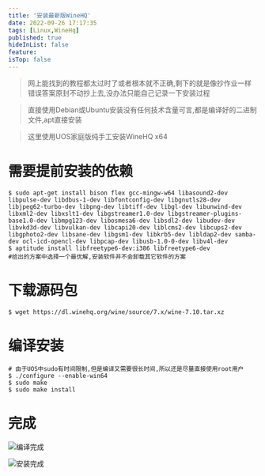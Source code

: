 ```yaml
---
title: '安装最新版WineHQ'
date: 2022-09-26 17:17:35
tags: [Linux,WineHq]
published: true
hideInList: false
feature: 
isTop: false
---
```


>网上能找到的教程都太过时了或者根本就不正确,剩下的就是像抄作业一样错误答案原封不动抄上去,没办法只能自己记录一下安装过程

>直接使用Debian或Ubuntu安装没有任何技术含量可言,都是编译好的二进制文件,apt直接安装

>这里使用UOS家庭版纯手工安装WineHQ x64

# 需要提前安装的依赖
```shell
$ sudo apt-get install bison flex gcc-mingw-w64 libasound2-dev libpulse-dev libdbus-1-dev libfontconfig-dev libgnutls28-dev libjpeg62-turbo-dev libpng-dev libtiff-dev libgl-dev libunwind-dev libxml2-dev libxslt1-dev libgstreamer1.0-dev libgstreamer-plugins-base1.0-dev libmpg123-dev libosmesa6-dev libsdl2-dev libudev-dev libvkd3d-dev libvulkan-dev libcapi20-dev liblcms2-dev libcups2-dev libgphoto2-dev libsane-dev libgsm1-dev libkrb5-dev libldap2-dev samba-dev ocl-icd-opencl-dev libpcap-dev libusb-1.0-0-dev libv4l-dev
$ aptitude install libfreetype6-dev:i386 libfreetype6-dev
#给出的方案中选择一个最优解,安装软件并不会卸载其它软件的方案
```
# 下载源码包

```shell
$ wget https://dl.winehq.org/wine/source/7.x/wine-7.10.tar.xz
```

# 编译安装

```shell
# 由于UOS中sudo有时间限制,但是编译又需要很长时间,所以还是尽量直接使用root用户
$ ./configure --enable-win64
$ sudo make
$ sudo make install
```
# 完成

![编译完成](https://github.com/zhangyiming748/zhangyiming748.github.io/raw/master/img/Wine/aftermake.webp)

![安装完成](https://github.com/zhangyiming748/zhangyiming748.github.io/raw/master/img/Wine/afterinstall.webp)
